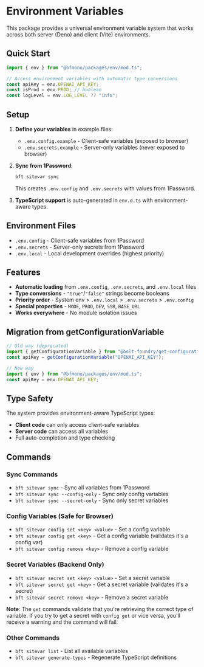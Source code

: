 # Environment Variables

This package provides a universal environment variable system that works across
both server (Deno) and client (Vite) environments.

## Quick Start

```typescript
import { env } from "@bfmono/packages/env/mod.ts";

// Access environment variables with automatic type conversions
const apiKey = env.OPENAI_API_KEY;
const isProd = env.PROD; // boolean
const logLevel = env.LOG_LEVEL ?? "info";
```

## Setup

1. **Define your variables** in example files:
   - `.env.config.example` - Client-safe variables (exposed to browser)
   - `.env.secrets.example` - Server-only variables (never exposed to browser)

2. **Sync from 1Password**:
   ```bash
   bft sitevar sync
   ```
   This creates `.env.config` and `.env.secrets` with values from 1Password.

3. **TypeScript support** is auto-generated in `env.d.ts` with environment-aware
   types.

## Environment Files

- `.env.config` - Client-safe variables from 1Password
- `.env.secrets` - Server-only secrets from 1Password
- `.env.local` - Local development overrides (highest priority)

## Features

- **Automatic loading** from `.env.config`, `.env.secrets`, and `.env.local`
  files
- **Type conversions** - `"true"`/`"false"` strings become booleans
- **Priority order** - System env > `.env.local` > `.env.secrets` >
  `.env.config`
- **Special properties** - `MODE`, `PROD`, `DEV`, `SSR`, `BASE_URL`
- **Works everywhere** - No module isolation issues

## Migration from getConfigurationVariable

```typescript
// Old way (deprecated)
import { getConfigurationVariable } from "@bolt-foundry/get-configuration-var";
const apiKey = getConfigurationVariable("OPENAI_API_KEY");

// New way
import { env } from "@bfmono/packages/env/mod.ts";
const apiKey = env.OPENAI_API_KEY;
```

## Type Safety

The system provides environment-aware TypeScript types:

- **Client code** can only access client-safe variables
- **Server code** can access all variables
- Full auto-completion and type checking

## Commands

### Sync Commands

- `bft sitevar sync` - Sync all variables from 1Password
- `bft sitevar sync --config-only` - Sync only config variables
- `bft sitevar sync --secret-only` - Sync only secret variables

### Config Variables (Safe for Browser)

- `bft sitevar config set <key> <value>` - Set a config variable
- `bft sitevar config get <key>` - Get a config variable (validates it's a
  config var)
- `bft sitevar config remove <key>` - Remove a config variable

### Secret Variables (Backend Only)

- `bft sitevar secret set <key> <value>` - Set a secret variable
- `bft sitevar secret get <key>` - Get a secret variable (validates it's a
  secret)
- `bft sitevar secret remove <key>` - Remove a secret variable

**Note**: The `get` commands validate that you're retrieving the correct type of
variable. If you try to get a secret with `config get` or vice versa, you'll
receive a warning and the command will fail.

### Other Commands

- `bft sitevar list` - List all available variables
- `bft sitevar generate-types` - Regenerate TypeScript definitions
